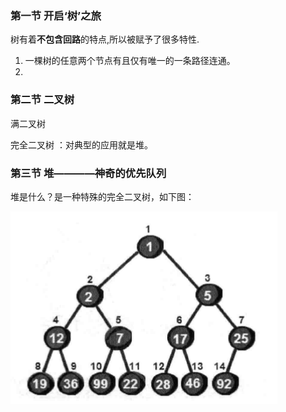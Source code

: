 ### 第一节 开启‘树’之旅

树有着**不包含回路**的特点,所以被赋予了很多特性.

1. 一棵树的任意两个节点有且仅有唯一的一条路径连通。
2.


### 第二节 二叉树

满二叉树


完全二叉树 ：对典型的应用就是堆。


### 第三节 堆————神奇的优先队列

堆是什么？是一种特殊的完全二叉树，如下图：

![图](./Imgs/7_3_1.png)


